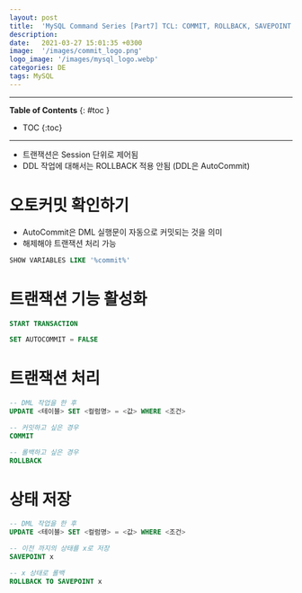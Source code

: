 ```yaml
---
layout: post
title:  'MySQL Command Series [Part7] TCL: COMMIT, ROLLBACK, SAVEPOINT'
description: 
date:   2021-03-27 15:01:35 +0300
image:  '/images/commit_logo.png'
logo_image: '/images/mysql_logo.webp'
categories: DE
tags: MySQL
---
```


---
**Table of Contents**
{: #toc }
*  TOC
{:toc}

---

- 트랜잭션은 Session 단위로 제어됨
- DDL 작업에 대해서는 ROLLBACK 적용 안됨 (DDL은 AutoCommit)

# 오토커밋 확인하기

- AutoCommit은 DML 실행문이 자동으로 커밋되는 것을 의미
- 해제해야 트랜잭션 처리 가능

```sql
SHOW VARIABLES LIKE '%commit%'
```

# 트랜잭션 기능 활성화

```sql
START TRANSACTION

SET AUTOCOMMIT = FALSE
```

# 트랜잭션 처리

```sql
-- DML 작업을 한 후
UPDATE <테이블> SET <컬럼명> = <값> WHERE <조건>

-- 커밋하고 싶은 경우
COMMIT

-- 롤백하고 싶은 경우
ROLLBACK
```

# 상태 저장

```sql
-- DML 작업을 한 후
UPDATE <테이블> SET <컬럼명> = <값> WHERE <조건>

-- 이전 까지의 상태를 x로 저장
SAVEPOINT x

-- x 상태로 롤백
ROLLBACK TO SAVEPOINT x
```